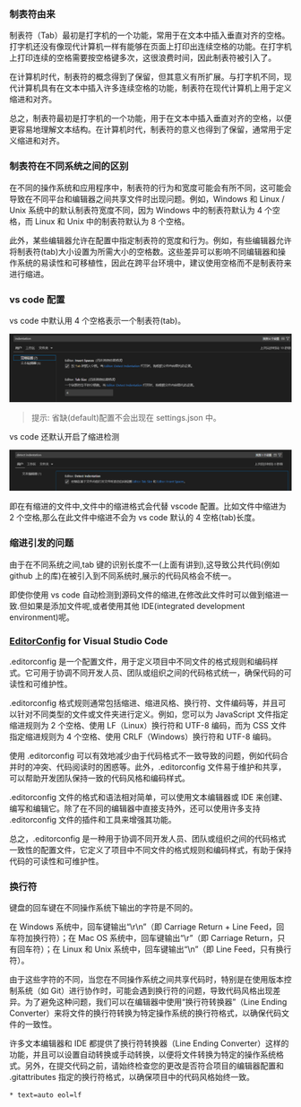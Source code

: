 ### 制表符由来

制表符（Tab）最初是打字机的一个功能，常用于在文本中插入垂直对齐的空格。打字机还没有像现代计算机一样有能够在页面上打印出连续空格的功能。在打字机上打印连续的空格需要按空格键多次，这很浪费时间，因此制表符被引入了。

在计算机时代，制表符的概念得到了保留，但其意义有所扩展。与打字机不同，现代计算机具有在文本中插入许多连续空格的功能，制表符在现代计算机上用于定义缩进和对齐。

总之，制表符最初是打字机的一个功能，用于在文本中插入垂直对齐的空格，以便更容易地理解文本结构。在计算机时代，制表符的意义也得到了保留，通常用于定义缩进和对齐。

### 制表符在不同系统之间的区别

在不同的操作系统和应用程序中，制表符的行为和宽度可能会有所不同，这可能会导致在不同平台和编辑器之间共享文件时出现问题。例如，Windows 和 Linux / Unix 系统中的默认制表符宽度不同，因为 Windows 中的制表符默认为 4 个空格，而 Linux 和 Unix 中的制表符默认为 8 个空格。

此外，某些编辑器允许在配置中指定制表符的宽度和行为。例如，有些编辑器允许将制表符(tab)大小设置为所需大小的空格数。这些差异可以影响不同编辑器和操作系统的易读性和可移植性，因此在跨平台环境中，建议使用空格而不是制表符来进行缩进。

### vs code 配置

vs code 中默认用 4 个空格表示一个制表符(tab)。

![默认缩进](./indentation.png)

> 提示: 省缺(default)配置不会出现在 settings.json 中。

vs code 还默认开启了缩进检测

![缩进检测](./detect%20indentation.png)

即在有缩进的文件中,文件中的缩进格式会代替 vscode 配置。比如文件中缩进为 2 个空格,那么在此文件中缩进不会为 vs code 默认的 4 空格(tab)长度。

### 缩进引发的问题

由于在不同系统之间,tab 键的识别长度不一(上面有讲到),这导致公共代码(例如 github 上的库)在被引入到不同系统时,展示的代码风格会不统一。

即使你使用 vs code 自动检测到源码文件的缩进,在修改此文件时可以做到缩进一致.但如果是添加文件呢,或者使用其他 IDE(integrated development environment)呢。

### [EditorConfig](https://editorconfig.org/) for Visual Studio Code

.editorconfig 是一个配置文件，用于定义项目中不同文件的格式规则和编码样式。它可用于协调不同开发人员、团队或组织之间的代码格式统一，确保代码的可读性和可维护性。

.editorconfig 格式规则通常包括缩进、缩进风格、换行符、文件编码等，并且可以针对不同类型的文件或文件夹进行定义。例如，您可以为 JavaScript 文件指定缩进规则为 2 个空格、使用 LF（Linux）换行符和 UTF-8 编码，而为 CSS 文件指定缩进规则为 4 个空格、使用 CRLF（Windows）换行符和 UTF-8 编码。

使用 .editorconfig 可以有效地减少由于代码格式不一致导致的问题，例如代码合并时的冲突、代码阅读时的困惑等。此外，.editorconfig 文件易于维护和共享，可以帮助开发团队保持一致的代码风格和编码样式。

.editorconfig 文件的格式和语法相对简单，可以使用文本编辑器或 IDE 来创建、编写和编辑它。除了在不同的编辑器中直接支持外，还可以使用许多支持 .editorconfig 文件的插件和工具来增强其功能。

总之，.editorconfig 是一种用于协调不同开发人员、团队或组织之间的代码格式一致性的配置文件，它定义了项目中不同文件的格式规则和编码样式，有助于保持代码的可读性和可维护性。

### 换行符

键盘的回车键在不同操作系统下输出的字符是不同的。

在 Windows 系统中，回车键输出“\r\n”（即 Carriage Return + Line Feed，回车符加换行符）；在 Mac OS 系统中，回车键输出“\r”（即 Carriage Return，只有回车符）；在 Linux 和 Unix 系统中，回车键输出“\n”（即 Line Feed，只有换行符）。

由于这些字符的不同，当您在不同操作系统之间共享代码时，特别是在使用版本控制系统（如 Git）进行协作时，可能会遇到换行符的问题，导致代码风格出现差异。为了避免这种问题，我们可以在编辑器中使用“换行符转换器”（Line Ending Converter）来将文件的换行符转换为特定操作系统的换行符格式，以确保代码文件的一致性。

许多文本编辑器和 IDE 都提供了换行符转换器（Line Ending Converter）这样的功能，并且可以设置自动转换或手动转换，以便将文件转换为特定的操作系统格式。另外，在提交代码之前，请始终检查您的更改是否符合项目的编辑器配置和 .gitattributes 指定的换行符格式，以确保项目中的代码风格始终一致。

```.gitattributes
* text=auto eol=lf
```
